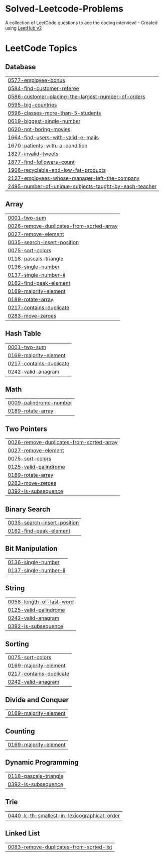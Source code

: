 # Solved-Leetcode-Problems
A collection of LeetCode questions to ace the coding interview! - Created using [LeetHub v2](https://github.com/arunbhardwaj/LeetHub-2.0)

<!---LeetCode Topics Start-->
# LeetCode Topics
## Database
|  |
| ------- |
| [0577-employee-bonus](https://github.com/Swayam248/Solved-Leetcode-Problems/tree/master/0577-employee-bonus) |
| [0584-find-customer-referee](https://github.com/Swayam248/Solved-Leetcode-Problems/tree/master/0584-find-customer-referee) |
| [0586-customer-placing-the-largest-number-of-orders](https://github.com/Swayam248/Solved-Leetcode-Problems/tree/master/0586-customer-placing-the-largest-number-of-orders) |
| [0595-big-countries](https://github.com/Swayam248/Solved-Leetcode-Problems/tree/master/0595-big-countries) |
| [0596-classes-more-than-5-students](https://github.com/Swayam248/Solved-Leetcode-Problems/tree/master/0596-classes-more-than-5-students) |
| [0619-biggest-single-number](https://github.com/Swayam248/Solved-Leetcode-Problems/tree/master/0619-biggest-single-number) |
| [0620-not-boring-movies](https://github.com/Swayam248/Solved-Leetcode-Problems/tree/master/0620-not-boring-movies) |
| [1664-find-users-with-valid-e-mails](https://github.com/Swayam248/Solved-Leetcode-Problems/tree/master/1664-find-users-with-valid-e-mails) |
| [1670-patients-with-a-condition](https://github.com/Swayam248/Solved-Leetcode-Problems/tree/master/1670-patients-with-a-condition) |
| [1827-invalid-tweets](https://github.com/Swayam248/Solved-Leetcode-Problems/tree/master/1827-invalid-tweets) |
| [1877-find-followers-count](https://github.com/Swayam248/Solved-Leetcode-Problems/tree/master/1877-find-followers-count) |
| [1908-recyclable-and-low-fat-products](https://github.com/Swayam248/Solved-Leetcode-Problems/tree/master/1908-recyclable-and-low-fat-products) |
| [2127-employees-whose-manager-left-the-company](https://github.com/Swayam248/Solved-Leetcode-Problems/tree/master/2127-employees-whose-manager-left-the-company) |
| [2495-number-of-unique-subjects-taught-by-each-teacher](https://github.com/Swayam248/Solved-Leetcode-Problems/tree/master/2495-number-of-unique-subjects-taught-by-each-teacher) |
## Array
|  |
| ------- |
| [0001-two-sum](https://github.com/Swayam248/Solved-Leetcode-Problems/tree/master/0001-two-sum) |
| [0026-remove-duplicates-from-sorted-array](https://github.com/Swayam248/Solved-Leetcode-Problems/tree/master/0026-remove-duplicates-from-sorted-array) |
| [0027-remove-element](https://github.com/Swayam248/Solved-Leetcode-Problems/tree/master/0027-remove-element) |
| [0035-search-insert-position](https://github.com/Swayam248/Solved-Leetcode-Problems/tree/master/0035-search-insert-position) |
| [0075-sort-colors](https://github.com/Swayam248/Solved-Leetcode-Problems/tree/master/0075-sort-colors) |
| [0118-pascals-triangle](https://github.com/Swayam248/Solved-Leetcode-Problems/tree/master/0118-pascals-triangle) |
| [0136-single-number](https://github.com/Swayam248/Solved-Leetcode-Problems/tree/master/0136-single-number) |
| [0137-single-number-ii](https://github.com/Swayam248/Solved-Leetcode-Problems/tree/master/0137-single-number-ii) |
| [0162-find-peak-element](https://github.com/Swayam248/Solved-Leetcode-Problems/tree/master/0162-find-peak-element) |
| [0169-majority-element](https://github.com/Swayam248/Solved-Leetcode-Problems/tree/master/0169-majority-element) |
| [0189-rotate-array](https://github.com/Swayam248/Solved-Leetcode-Problems/tree/master/0189-rotate-array) |
| [0217-contains-duplicate](https://github.com/Swayam248/Solved-Leetcode-Problems/tree/master/0217-contains-duplicate) |
| [0283-move-zeroes](https://github.com/Swayam248/Solved-Leetcode-Problems/tree/master/0283-move-zeroes) |
## Hash Table
|  |
| ------- |
| [0001-two-sum](https://github.com/Swayam248/Solved-Leetcode-Problems/tree/master/0001-two-sum) |
| [0169-majority-element](https://github.com/Swayam248/Solved-Leetcode-Problems/tree/master/0169-majority-element) |
| [0217-contains-duplicate](https://github.com/Swayam248/Solved-Leetcode-Problems/tree/master/0217-contains-duplicate) |
| [0242-valid-anagram](https://github.com/Swayam248/Solved-Leetcode-Problems/tree/master/0242-valid-anagram) |
## Math
|  |
| ------- |
| [0009-palindrome-number](https://github.com/Swayam248/Solved-Leetcode-Problems/tree/master/0009-palindrome-number) |
| [0189-rotate-array](https://github.com/Swayam248/Solved-Leetcode-Problems/tree/master/0189-rotate-array) |
## Two Pointers
|  |
| ------- |
| [0026-remove-duplicates-from-sorted-array](https://github.com/Swayam248/Solved-Leetcode-Problems/tree/master/0026-remove-duplicates-from-sorted-array) |
| [0027-remove-element](https://github.com/Swayam248/Solved-Leetcode-Problems/tree/master/0027-remove-element) |
| [0075-sort-colors](https://github.com/Swayam248/Solved-Leetcode-Problems/tree/master/0075-sort-colors) |
| [0125-valid-palindrome](https://github.com/Swayam248/Solved-Leetcode-Problems/tree/master/0125-valid-palindrome) |
| [0189-rotate-array](https://github.com/Swayam248/Solved-Leetcode-Problems/tree/master/0189-rotate-array) |
| [0283-move-zeroes](https://github.com/Swayam248/Solved-Leetcode-Problems/tree/master/0283-move-zeroes) |
| [0392-is-subsequence](https://github.com/Swayam248/Solved-Leetcode-Problems/tree/master/0392-is-subsequence) |
## Binary Search
|  |
| ------- |
| [0035-search-insert-position](https://github.com/Swayam248/Solved-Leetcode-Problems/tree/master/0035-search-insert-position) |
| [0162-find-peak-element](https://github.com/Swayam248/Solved-Leetcode-Problems/tree/master/0162-find-peak-element) |
## Bit Manipulation
|  |
| ------- |
| [0136-single-number](https://github.com/Swayam248/Solved-Leetcode-Problems/tree/master/0136-single-number) |
| [0137-single-number-ii](https://github.com/Swayam248/Solved-Leetcode-Problems/tree/master/0137-single-number-ii) |
## String
|  |
| ------- |
| [0058-length-of-last-word](https://github.com/Swayam248/Solved-Leetcode-Problems/tree/master/0058-length-of-last-word) |
| [0125-valid-palindrome](https://github.com/Swayam248/Solved-Leetcode-Problems/tree/master/0125-valid-palindrome) |
| [0242-valid-anagram](https://github.com/Swayam248/Solved-Leetcode-Problems/tree/master/0242-valid-anagram) |
| [0392-is-subsequence](https://github.com/Swayam248/Solved-Leetcode-Problems/tree/master/0392-is-subsequence) |
## Sorting
|  |
| ------- |
| [0075-sort-colors](https://github.com/Swayam248/Solved-Leetcode-Problems/tree/master/0075-sort-colors) |
| [0169-majority-element](https://github.com/Swayam248/Solved-Leetcode-Problems/tree/master/0169-majority-element) |
| [0217-contains-duplicate](https://github.com/Swayam248/Solved-Leetcode-Problems/tree/master/0217-contains-duplicate) |
| [0242-valid-anagram](https://github.com/Swayam248/Solved-Leetcode-Problems/tree/master/0242-valid-anagram) |
## Divide and Conquer
|  |
| ------- |
| [0169-majority-element](https://github.com/Swayam248/Solved-Leetcode-Problems/tree/master/0169-majority-element) |
## Counting
|  |
| ------- |
| [0169-majority-element](https://github.com/Swayam248/Solved-Leetcode-Problems/tree/master/0169-majority-element) |
## Dynamic Programming
|  |
| ------- |
| [0118-pascals-triangle](https://github.com/Swayam248/Solved-Leetcode-Problems/tree/master/0118-pascals-triangle) |
| [0392-is-subsequence](https://github.com/Swayam248/Solved-Leetcode-Problems/tree/master/0392-is-subsequence) |
## Trie
|  |
| ------- |
| [0440-k-th-smallest-in-lexicographical-order](https://github.com/Swayam248/Solved-Leetcode-Problems/tree/master/0440-k-th-smallest-in-lexicographical-order) |
## Linked List
|  |
| ------- |
| [0083-remove-duplicates-from-sorted-list](https://github.com/Swayam248/Solved-Leetcode-Problems/tree/master/0083-remove-duplicates-from-sorted-list) |
<!---LeetCode Topics End-->
